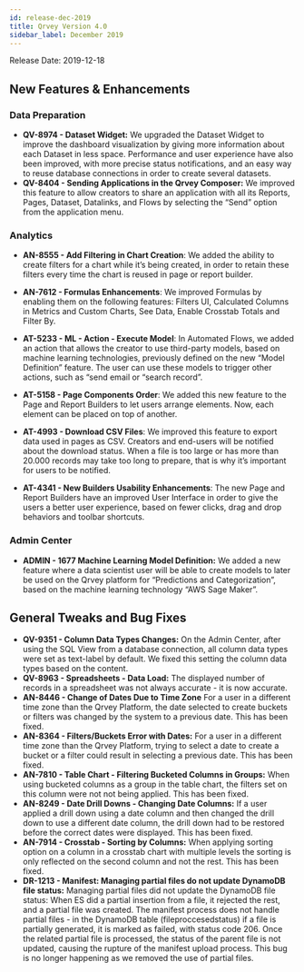 ```yaml
---
id: release-dec-2019
title: Qrvey Version 4.0
sidebar_label: December 2019
---
```

<div style={{textAlign: "justify"}}>
Release Date: 2019-12-18

## New Features & Enhancements

### Data Preparation
*   **QV-8974 - Dataset Widget:** We upgraded the Dataset Widget to improve the dashboard visualization by giving more information about each Dataset in less space. Performance and user experience have also been improved, with more precise status notifications, and an easy way to reuse database connections in order to create several datasets.
*   **QV-8404 - Sending Applications in the Qrvey Composer:** We improved this feature to allow creators to share an application with all its Reports, Pages, Dataset, Datalinks, and Flows by selecting the “Send” option from the application menu.

### Analytics

* **AN-8555 - Add Filtering in Chart Creation**: We added the ability to create filters for a chart while it’s being created, in order to retain these filters every time the chart is reused in page or report builder.

* **AN-7612 - Formulas Enhancements**: We improved Formulas by enabling them on the following features: Filters UI, Calculated Columns in Metrics and Custom Charts, See Data, Enable Crosstab Totals and Filter By.

* **AT-5233 - ML - Action - Execute Model**: In Automated Flows, we added an action that allows the creator to use third-party models, based on machine learning technologies, previously defined on the new “Model Definition” feature. The user can use these models to trigger other actions, such as “send email or “search record”.

* **AT-5158 - Page Components Order**: We added this new feature to the Page and Report Builders to let users arrange elements. Now, each element can be placed on top of another.

* **AT-4993 - Download CSV Files**: We improved this feature to export data used in pages as CSV. Creators and end-users will be notified about the download status. When a file is too large or has more than 20.000 records may take too long to prepare, that is why it’s important for users to be notified.

* **AT-4341 - New Builders Usability Enhancements**: The new Page and Report Builders have an improved User Interface in order to give the users a better user experience, based on fewer clicks, drag and drop behaviors and toolbar shortcuts.


### Admin Center

*   **ADMIN - 1677 Machine Learning Model Definition:** We added a new feature where a data scientist user will be able to create models to later be used on the Qrvey platform for “Predictions and Categorization”, based on the machine learning technology “AWS Sage Maker”.

## General Tweaks and Bug Fixes

*   **QV-9351 - Column Data Types Changes:** On the Admin Center, after using the SQL View from a database connection, all column data types were set as text-label by default. We fixed this setting the column data types based on the content.
*   **QV-8963 - Spreadsheets - Data Load:** The displayed number of records in a spreadsheet was not always accurate - it is now accurate.
*   **AN-8446 - Change of Dates Due to Time Zone** For a user in a different time zone than the Qrvey Platform, the date selected to create buckets or filters was changed by the system to a previous date. This has been fixed.
*   **AN-8364 - Filters/Buckets Error with Dates:** For a user in a different time zone than the Qrvey Platform, trying to select a date to create a bucket or a filter could result in selecting a previous date. This has been fixed.
*   **AN-7810 - Table Chart - Filtering Bucketed Columns in Groups:**  When using bucketed columns as a group in the table chart, the filters set on this column were not not being applied. This has been fixed.
*   **AN-8249 - Date Drill Downs - Changing Date Columns:** If a user applied a drill down using a date column and then changed the drill down to use a different date column, the drill down had to be restored before the correct dates were displayed.  This has been fixed.
*   **AN-7914 - Crosstab - Sorting by Columns:** When applying sorting option on a column in a crosstab chart with multiple levels the sorting is only reflected on the second column and not the rest.   This has been fixed.
*   **DR-1213 - Manifest: Managing partial files do not update DynamoDB file status:** Managing partial files did not update the DynamoDB file status: When ES did a partial insertion from a file, it rejected the rest, and a partial file was created. The manifest process does not handle partial files - in the DynamoDB table (fileproccesedstatus) if a file is partially generated, it is marked as failed, with status code 206. Once the related partial file is processed, the status of the parent file is not updated, causing the rupture of the manifest upload process. This bug is no longer happening as we removed the use of partial files.

</div>